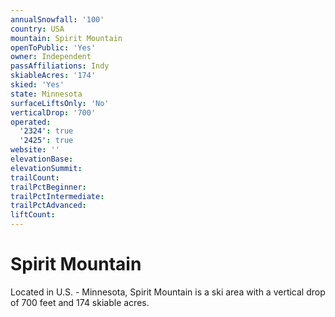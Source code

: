```yaml
---
annualSnowfall: '100'
country: USA
mountain: Spirit Mountain
openToPublic: 'Yes'
owner: Independent
passAffiliations: Indy
skiableAcres: '174'
skied: 'Yes'
state: Minnesota
surfaceLiftsOnly: 'No'
verticalDrop: '700'
operated:
  '2324': true
  '2425': true
website: ''
elevationBase:
elevationSummit:
trailCount:
trailPctBeginner:
trailPctIntermediate:
trailPctAdvanced:
liftCount:
---
```



# Spirit Mountain

Located in U.S. - Minnesota, Spirit Mountain is a ski area with a vertical drop of 700 feet and 174 skiable acres.
